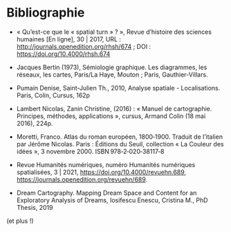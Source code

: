 # Bibliographie

* « Qu’est-ce que le « spatial turn » ? », Revue d’histoire des sciences humaines [En ligne], 30 | 2017, URL : http://journals.openedition.org/rhsh/674 ; DOI : https://doi.org/10.4000/rhsh.674

* Jacques Bertin (1973), Sémiologie graphique. Les diagrammes, les réseaux, les cartes, Paris/La Haye, Mouton ; Paris, Gauthier-Villars.

* Pumain Denise, Saint-Julien Th., 2010, Analyse spatiale - Localisations. Paris, Colin, Cursus, 162p

* Lambert Nicolas, Zanin Christine, (2016) : « Manuel de cartographie. Principes, méthodes, applications », cursus, Armand Colin (18 mai 2016), 224p.

* Moretti, Franco. Atlas du roman européen, 1800‑1900. Traduit de l’italien par Jérôme Nicolas. Paris : Éditions du Seuil, collection « La Couleur des idées », 3 novembre 2000. ISBN 978‑2‑020‑38117‑8

* Revue Humanités numériques, numéro Humanités numériques spatialisées, 3 | 2021, https://doi.org/10.4000/revuehn.689, https://journals.openedition.org/revuehn/689.

* Dream Cartography. Mapping Dream Space and Content for an Exploratory Analysis of Dreams, Iosifescu Enescu, Cristina M., PhD Thesis, 2019

(et plus !)
